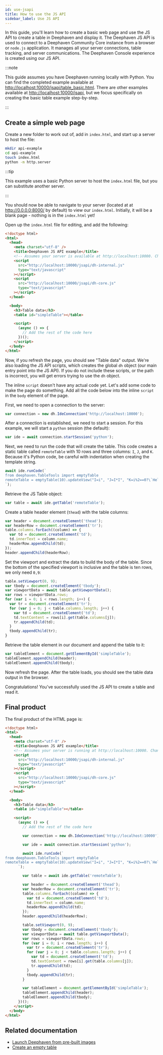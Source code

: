 ```yaml
---
id: use-jsapi
title: How to use the JS API
sidebar_label: Use JS API
---
```


In this guide, you'll learn how to create a basic web page and use the JS API to create a table in Deephaven and display it. The Deephaven JS API is used to connect to a Deephaven Community Core instance from a browser or `node.js` application. It manages all your server connections, table tracking, and server communications. The Deephaven Console experience is created using our JS API.

:::note

This guide assumes you have Deephaven running locally with Python. You can find the completed example available at [http://localhost:10000/jsapi/table_basic.html](http://localhost:10000/jsapi/table_basic.html). There are other examples available at [http://localhost:10000/jsapi](http://localhost:10000/jsapi), but we focus specifically on creating the basic table example step-by-step.

:::

## Create a simple web page

Create a new folder to work out of, add in `index.html`, and start up a server to host the file:

```sh
mkdir api-example
cd api-example
touch index.html
python -m http.server
```

:::tip

This example uses a basic Python server to host the `index.html` file, but you can substitute another server.

:::

You should now be able to navigate to your server (located at at http://0.0.0.0:8000/ by default) to view our `index.html`. Initially, it will be a blank page - nothing is in the `index.html` yet!

Open up the `index.html` file for editing, and add the following:

```html
<!doctype html>
<html>
  <head>
    <meta charset="utf-8" />
    <title>Deephaven JS API example</title>
    <!-- Assumes your server is available at http://localhost:10000. Change as necessary -->
    <script
      src="http://localhost:10000/jsapi/dh-internal.js"
      type="text/javascript"
    ></script>
    <script
      src="http://localhost:10000/jsapi/dh-core.js"
      type="text/javascript"
    ></script>
  </head>

  <body>
    <h3>Table data</h3>
    <table id="simpleTable"></table>

    <script>
      (async () => {
        // Add the rest of the code here
      })();
    </script>
  </body>
</html>
```

Now, if you refresh the page, you should see "Table data" output. We're also loading the JS API scripts, which creates the global `dh` object (our main entry point into the JS API). If you do not include these scripts, or the path is incorrect, you will get errors trying to use the `dh` object.

The inline `script` doesn't have any actual code yet. Let's add some code to make the page do something. Add all the code below into the inline `script` in the `body` element of the page.

First, we need to open a connection to the server:

```javascript
var connection = new dh.IdeConnection('http://localhost:10000');
```

After a connection is established, we need to start a session. For this example, we will start a `python` session (the default):

```javascript
var ide = await connection.startSession('python');
```

Next, we need to run the code that will create the table. This code creates a static table called `remoteTable` with 10 rows and three columns: `I`, `J`, and `K`. Because it's Python code, be careful with indentation when creating the template string.

```javascript
await ide.runCode(`
from deephaven.TableTools import emptyTable
remoteTable = emptyTable(10).updateView("I=i", "J=I*I", "K=i%2==0?\`Hello\`:\`World\`")
`);
```

Retrieve the JS Table object:

```javascript
var table = await ide.getTable('remoteTable');
```

Create a table header element (`thead`) with the table columns:

```javascript
var header = document.createElement('thead');
var headerRow = document.createElement('tr');
table.columns.forEach((column) => {
  var td = document.createElement('td');
  td.innerText = column.name;
  headerRow.appendChild(td);
});
header.appendChild(headerRow);
```

Set the viewport and extract the data to build the body of the table. Since the bottom of the specified viewport is inclusive and the table is ten rows, we only need `0,9`:

```javascript
table.setViewport(0, 9);
var tbody = document.createElement('tbody');
var viewportData = await table.getViewportData();
var rows = viewportData.rows;
for (var i = 0; i < rows.length; i++) {
  var tr = document.createElement('tr');
  for (var j = 0; j < table.columns.length; j++) {
    var td = document.createElement('td');
    td.textContent = rows[i].get(table.columns[j]);
    tr.appendChild(td);
  }
  tbody.appendChild(tr);
}
```

Retrieve the table element in our document and append the table to it:

```javascript
var tableElement = document.getElementById('simpleTable');
tableElement.appendChild(header);
tableElement.appendChild(tbody);
```

Now refresh the page. After the table loads, you should see the table data output in the browser.

Congratulations! You've successfully used the JS API to create a table and read it.

## Final product

The final product of the HTML page is:

```html
<!doctype html>
<html>
  <head>
    <meta charset="utf-8" />
    <title>Deephaven JS API example</title>
    <!-- Assumes your server is running at http://localhost:10000. Change as necessary -->
    <script
      src="http://localhost:10000/jsapi/dh-internal.js"
      type="text/javascript"
    ></script>
    <script
      src="http://localhost:10000/jsapi/dh-core.js"
      type="text/javascript"
    ></script>
  </head>

  <body>
    <h3>Table data</h3>
    <table id="simpleTable"></table>

    <script>
      (async () => {
        // Add the rest of the code here

        var connection = new dh.IdeConnection('http://localhost:10000');

        var ide = await connection.startSession('python');

        await ide.runCode(`
from deephaven.TableTools import emptyTable
remoteTable = emptyTable(10).updateView("I=i", "J=I*I", "K=i%2==0?\`Hello\`:\`World\`")
      `);

        var table = await ide.getTable('remoteTable');

        var header = document.createElement('thead');
        var headerRow = document.createElement('tr');
        table.columns.forEach((column) => {
          var td = document.createElement('td');
          td.innerText = column.name;
          headerRow.appendChild(td);
        });
        header.appendChild(headerRow);

        table.setViewport(0, 9);
        var tbody = document.createElement('tbody');
        var viewportData = await table.getViewportData();
        var rows = viewportData.rows;
        for (var i = 0; i < rows.length; i++) {
          var tr = document.createElement('tr');
          for (var j = 0; j < table.columns.length; j++) {
            var td = document.createElement('td');
            td.textContent = rows[i].get(table.columns[j]);
            tr.appendChild(td);
          }
          tbody.appendChild(tr);
        }

        var tableElement = document.getElementById('simpleTable');
        tableElement.appendChild(header);
        tableElement.appendChild(tbody);
      })();
    </script>
  </body>
</html>
```

## Related documentation

- [Launch Deephaven from pre-built images](../tutorials/docker-install.md)
- [Create an empty table](./empty-table.md)
